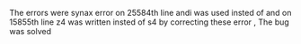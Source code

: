The errors were synax error
on 25584th line andi was used insted of and 
on 15855th line z4 was written insted of s4
by correcting these error , The bug was solved